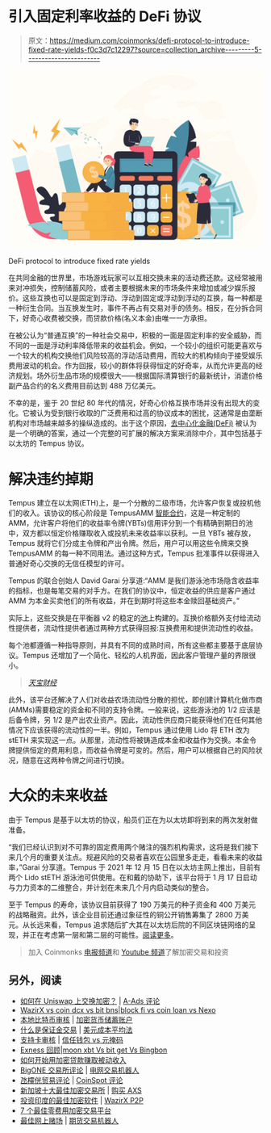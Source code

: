 # 引入固定利率收益的 DeFi 协议

> 原文：<https://medium.com/coinmonks/defi-protocol-to-introduce-fixed-rate-yields-f0c3d7c12297?source=collection_archive---------5----------------------->

![](img/ba118e1380f6c9e9753e17d9d139ee79.png)

DeFi protocol to introduce fixed rate yields

在共同金融的世界里，市场游戏玩家可以互相交换未来的活动费还款。这经常被用来对冲损失，控制储蓄风险，或者主要根据未来的市场条件来增加或减少娱乐报价。这些互换也可以是固定到浮动、浮动到固定或浮动到浮动的互换，每一种都是一种衍生合同。当互换发生时，事件不再占有交易对手的债务。相反，在分拆合同下，好奇心收费被交换，而贷款价格(名义本金)由唯一一方承担。

在被公认为“普通互换”的一种社会交易中，积极的一面是固定利率的安全威胁，而不同的一面是浮动利率降低带来的收益机会。例如，一个较小的组织可能更喜欢与一个较大的机构交换他们风险较高的浮动活动费用，而较大的机构倾向于接受娱乐费用波动的机会。作为回报，较小的群体将获得恒定的好奇率，从而允许更高的经济规划。场外衍生品市场的规模很大——根据国际清算银行的最新统计，消遣价格副产品合约的名义费用目前达到 488 万亿美元。

不幸的是，鉴于 20 世纪 80 年代的情况，好奇心价格互换市场并没有出现大的变化。它被认为受到银行收取的广泛费用和过高的协议成本的困扰，这通常是由垄断机构对市场越来越多的操纵造成的。出于这个原因，[去中心化金融(DeFi)](https://cryptoworldfinace.blogspot.com/2021/12/liquidity-pools-in-defi-explained.html) 被认为是一个明确的答案，通过一个完整的可扩展的解决方案来消除中介，其中包括基于以太坊的 Tempus 协议。

# 解决违约掉期

Tempus 建立在以太网(ETH)上，是一个分散的二级市场，允许客户恢复或投机他们的收入。该协议的核心阶段是 TempusAMM [智能合约](https://cryptoworldfinace.blogspot.com/2021/12/understanding-smart-contract-and-use.html)，这是一种定制的 AMM，允许客户将他们的收益率令牌(YBTs)信用评分到一个有精确到期日的池中，双方都以恒定价格赚取收入或投机未来收益率以获利。一旦 YBTs 被存放，Tempus 就将它们分成主令牌和产出令牌。然后，用户可以用这些令牌来交换 TempusAMM 的每一种不同用法。通过这种方式，Tempus 批准事件以获得进入普通好奇心交换的无信任模型的许可。

Tempus 的联合创始人 David Garai 分享道:“AMM 是我们游泳池市场隐含收益率的指标，也是每笔交易的对手方。在我们的协议中，恒定收益的供应是客户通过 AMM 为本金买卖他们的所有收益，并在到期时将这些本金赎回基础资产。”

实际上，这些交换是在平衡器 v2 的稳定的[池](https://cryptoworldfinace.blogspot.com/2021/12/liquidity-pools-in-defi-explained.html)上构建的。互换价格额外支付给流动性提供者，流动性提供者通过两种方式获得回报:互换费用和提供流动性的收益。

每个池都遵循一种指导原则，并具有不同的成熟时间，所有这些都主要基于底层协议。Tempus 还增加了一个简化、轻松的人机界面，因此客户管理产量的界限很小。

> [*天宝财经*](https://tempus.finance/)

此外，该平台还解决了人们对收益农场流动性分散的担忧，即创建计算机化做市商(AMMs)需要稳定的资金和不同的支持令牌。一般来说，这些游泳池的 1/2 应该是后备令牌，另 1/2 是产出农业资产。因此，流动性供应商只能获得他们在任何其他情况下应该获得的流动性的一半。例如，Tempus 通过使用 Lido 将 ETH 改为 stETH 来实现这一点。从那里，流动性将被铸造成本金和收益作为交换。本金令牌提供恒定的费用利息，而收益令牌是可变的。然后，用户可以根据自己的风险状况，随意在这两种令牌之间进行切换。

# 大众的未来收益

由于 Tempus 是基于以太坊的协议，船员们正在为以太坊即将到来的两次发射做准备。

“我们已经认识到对不可靠的固定费用两个赌注的强烈机构需求，这将是我们接下来几个月的重要关注点。规避风险的交易者喜欢在公园里多走走，看看未来的收益率，”Garai 分享道。Tempus 于 2021 年 12 月 15 日在以太坊主网上推出，目前有两个 Lido stETH 游泳池可供使用。在和戴的协助下，该平台将于 1 月 17 日启动与力力资本的二维整合，并计划在未来几个月内启动类似的整合。

至于 Tempus 的寿命，该协议目前获得了 190 万美元的种子资金和 400 万美元的战略融资。此外，该企业目前还通过象征性的铜公开销售筹集了 2800 万美元。从长远来看，Tempus 追求随后扩大其在以太坊后院的不同区块链网络的呈现，并正在考虑第一层和第二层的可能性。[阅读更多](https://cryptoworldfinace.blogspot.com/2022/01/defi-protocol-to-introduce-fixed-rate.html)。

> 加入 Coinmonks [电报频道](https://t.me/coincodecap)和 [Youtube 频道](https://www.youtube.com/c/coinmonks/videos)了解加密交易和投资

## 另外，阅读

*   [如何在 Uniswap 上交换加密？](https://blog.coincodecap.com/swap-crypto-on-uniswap) | [A-Ads 评论](https://blog.coincodecap.com/a-ads-review)
*   [WazirX vs coin dcx vs bit bns](/coinmonks/wazirx-vs-coindcx-vs-bitbns-149f4f19a2f1)|[block fi vs coin loan vs Nexo](/coinmonks/blockfi-vs-coinloan-vs-nexo-cb624635230d)
*   [本地比特币审核](/coinmonks/localbitcoins-review-6cc001c6ed56) | [加密货币储蓄账户](https://blog.coincodecap.com/cryptocurrency-savings-accounts)
*   [什么是保证金交易](https://blog.coincodecap.com/margin-trading) | [美元成本平均法](https://blog.coincodecap.com/dca)
*   [支持卡审核](https://blog.coincodecap.com/uphold-card-review) | [信任钱包 vs 元掩码](https://blog.coincodecap.com/trust-wallet-vs-metamask)
*   [Exness 回顾](https://blog.coincodecap.com/exness-review)|[moon xbt Vs bit get Vs Bingbon](https://blog.coincodecap.com/bingbon-vs-bitget-vs-moonxbt)
*   [如何开始用加密贷款赚取被动收入](https://blog.coincodecap.com/passive-income-crypto-lending)
*   [BigONE 交易所评论](/coinmonks/bigone-exchange-review-64705d85a1d4) | [电网交易机器人](https://blog.coincodecap.com/grid-trading)
*   [氹欞侊贸易评论](https://blog.coincodecap.com/anny-trade-review) | [CoinSpot 评论](https://blog.coincodecap.com/coinspot-review)
*   [新加坡十大最佳加密交易所](https://blog.coincodecap.com/crypto-exchange-in-singapore) | [购买 AXS](https://blog.coincodecap.com/buy-axs-token)
*   [投资印度的最佳加密软件](https://blog.coincodecap.com/best-crypto-to-invest-in-india-in-2021) | [WazirX P2P](https://blog.coincodecap.com/wazirx-p2p)
*   [7 个最佳零费用加密交易平台](https://blog.coincodecap.com/zero-fee-crypto-exchanges)
*   [最佳网上赌场](https://blog.coincodecap.com/best-online-casinos) | [期货交易机器人](/coinmonks/futures-trading-bots-5a282ccee3f5)